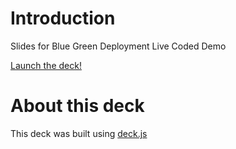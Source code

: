
# Introduction
Slides for Blue Green Deployment Live Coded Demo

[Launch the deck!](https://github.kdc.capitalone.com/pages/XGZ963/blue-green-live/)

# About this deck
This deck was built using [deck.js](http://imakewebthings.github.com/deck.js)
